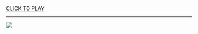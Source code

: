 
<a href="https://premium76.site?title=cool_maths_games&ref=13M">CLICK TO PLAY</a></h3>
<hr>

<a href="https://premium76.site?title=cool_maths_games&ref=13M"><img src="https://clearcache.store/games.png"></a>



